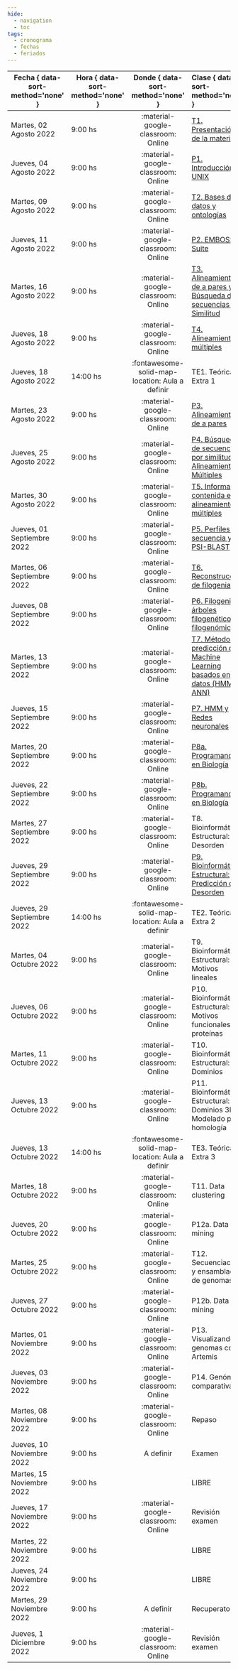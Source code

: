 ```yaml
---
hide: 
  - navigation
  - toc
tags:
  - cronograma
  - fechas
  - feriados
---
```



| Fecha  { data-sort-method='none' }     | Hora  { data-sort-method='none' }   | Donde  { data-sort-method='none' }                                 | Clase  { data-sort-method='none' }      | Tipo  { data-sort-method='none' }                              | Docente { data-sort-method='none' } | 
| ----------- | -------- | :-------------------------------------: | :----------- | :---------------------------------- | :------ |
| Martes, 02 Agosto 2022 | 9:00 hs |	:material-google-classroom: Online | [T1. Presentación de la materia](/2022_introduccion_bioinformatica/teoricas/1-Teorica-Uno/) | :fontawesome-solid-brain: Teórica |	F. Agüero |
| Jueves, 04 Agosto 2022 | 9:00 hs |	:material-google-classroom: Online | [P1. Introducción a UNIX](/2022_introduccion_bioinformatica/practicos/TP01_Linux/) | :fontawesome-solid-hammer: Práctica |	A. Ricci |
| Martes, 09 Agosto 2022 | 9:00 hs |	:material-google-classroom: Online | [T2. Bases de datos y ontologías](/2022_introduccion_bioinformatica/teoricas/2-Teorica-Dos/) | :fontawesome-solid-brain: Teórica |	F. Agüero |
| Jueves, 11 Agosto 2022 | 9:00 hs |	:material-google-classroom: Online | [P2. EMBOSS Suite](/2022_introduccion_bioinformatica/practicos/TP02_EMBOSS/) | :fontawesome-solid-hammer: Práctica |	A. Ricci |
| Martes, 16 Agosto 2022 | 9:00 hs |	:material-google-classroom: Online | [T3. Alineamientos de a pares y Búsqueda de secuencias por Similitud](/2022_introduccion_bioinformatica/teoricas/3-Teorica-Tres/) | :fontawesome-solid-brain: Teórica |	F. Agüero |
| Jueves, 18 Agosto 2022 | 9:00 hs |	:material-google-classroom: Online | [T4. Alineamientos múltiples](/2022_introduccion_bioinformatica/teoricas/4-Teorica-Cuatro/) | :fontawesome-solid-brain: Teórica |	F. Agüero |
| Jueves, 18 Agosto 2022 | 14:00 hs |	:fontawesome-solid-map-location: Aula a definir | TE1. Teórica Extra 1 | :fontawesome-solid-brain: Teórica |	F. Agüero |
| Martes, 23 Agosto 2022 | 9:00 hs |	:material-google-classroom: Online | [P3. Alineamientos de a pares](/2022_introduccion_bioinformatica/practicos/TP03_Alineamientos/) | :fontawesome-solid-hammer: Práctica |	H. García A |
| Jueves, 25 Agosto 2022 | 9:00 hs |	:material-google-classroom: Online | [P4. Búsqueda de secuencias por similitud y Alineamientos Múltiples](/2022_introduccion_bioinformatica/practicos/TP04_Busqueda_por_similitud/) | :fontawesome-solid-hammer: Práctica |	H. García A |
| Martes, 30 Agosto 2022 | 9:00 hs |	:material-google-classroom: Online | [T5. Información contenida en alineamientos múltiples](/2022_introduccion_bioinformatica/teoricas/5-Teorica-Cinco/) | :fontawesome-solid-brain: Teórica |	M. Nielsen |
| Jueves, 01 Septiembre 2022 | 9:00 hs |	:material-google-classroom: Online | [P5. Perfiles de secuencia y PSI-BLAST](/2022_introduccion_bioinformatica/practicos/TP05_PSI-BLAST/) | :fontawesome-solid-hammer: Práctica |	H. García A |
| Martes, 06 Septiembre 2022 | 9:00 hs |	:material-google-classroom: Online | [T6. Reconstrucción de filogenias](/2022_introduccion_bioinformatica/teoricas/6-Teorica-Seis/) | :fontawesome-solid-brain: Teórica |	F. Agüero |
| Jueves, 08 Septiembre 2022 | 9:00 hs |	:material-google-classroom: Online | [P6. Filogenias, árboles filogenéticos y filogenómica](/2022_introduccion_bioinformatica/practicos/TP06_Filogenia/) | :fontawesome-solid-hammer: Práctica |	J. Glavina |
| Martes, 13 Septiembre 2022 | 9:00 hs |	:material-google-classroom: Online | [T7. Métodos de predicción de Machine Learning basados en datos (HMM y ANN)](/2022_introduccion_bioinformatica/teoricas/7-Teorica-Siete/) | :fontawesome-solid-brain: Teórica |	M. Nielsen |
| Jueves, 15 Septiembre 2022 | 9:00 hs |	:material-google-classroom: Online | [P7. HMM y Redes neuronales](/2022_introduccion_bioinformatica/practicos/TP07_HMM_ANN/) | :fontawesome-solid-hammer: Práctica |	H. García A. |
| Martes, 20 Septiembre 2022 | 9:00 hs |	:material-google-classroom: Online | [P8a. Programando en Biología](/2022_introduccion_bioinformatica/practicos/TP08a_R/) | :fontawesome-solid-hammer: Práctica |	A. Ricci |
| Jueves, 22 Septiembre 2022 | 9:00 hs |	:material-google-classroom: Online | [P8b. Programando en Biología](/2022_introduccion_bioinformatica/practicos/TP08b_R/) | :fontawesome-solid-hammer: Práctica |	A. Ricci |
| Martes, 27 Septiembre 2022 | 9:00 hs |	:material-google-classroom: Online | T8. Bioinformática Estructural: Desorden | :fontawesome-solid-brain: Teórica |	L. Chemes |
| Jueves, 29 Septiembre 2022 | 9:00 hs |	:material-google-classroom: Online | [P9. Bioinformática Estructural: Predicción de Desorden](/2022_introduccion_bioinformatica/practicos/TP09_Desorden/) | :fontawesome-solid-hammer: Práctica |	J. Glavina |
| Jueves, 29 Septiembre 2022 | 14:00 hs | :fontawesome-solid-map-location: Aula a definir| TE2. Teórica Extra 2 | :fontawesome-solid-brain: Teórica | L. Chemes |
| Martes, 04 Octubre 2022 | 9:00 hs |	:material-google-classroom: Online | T9. Bioinformática Estructural: Motivos lineales | :fontawesome-solid-brain: Teórica |	L. Chemes |
| Jueves, 06 Octubre 2022 | 9:00 hs |	:material-google-classroom: Online | P10. Bioinformática Estructural: Motivos funcionales en proteínas | :fontawesome-solid-hammer: Práctica |	J. Glavina |
| Martes, 11 Octubre 2022 | 9:00 hs |	:material-google-classroom: Online | T10. Bioinformática Estructural: Dominios | :fontawesome-solid-brain: Teórica |	L. Chemes |
| Jueves, 13 Octubre 2022 | 9:00 hs |	:material-google-classroom: Online | P11. Bioinformática Estructural: Dominios 3D y Modelado por homología | :fontawesome-solid-hammer: Práctica |	J. Glavina |
| Jueves, 13 Octubre 2022 | 14:00 hs |	:fontawesome-solid-map-location: Aula a definir| TE3. Teórica Extra 3 | :fontawesome-solid-brain: Teórica |	J. Glavina |
| Martes, 18 Octubre 2022 | 9:00 hs |	:material-google-classroom: Online | T11. Data clustering | :fontawesome-solid-brain: Teórica |	F. Agüero |
| Jueves, 20 Octubre 2022 | 9:00 hs |	:material-google-classroom: Online | P12a. Data mining | :fontawesome-solid-hammer: Práctica |	A. Ricci |
| Martes, 25 Octubre 2022 | 9:00 hs |	:material-google-classroom: Online | T12. Secuenciación y ensamblado de genomas | :fontawesome-solid-brain: Teórica |	F. Agüero |
| Jueves, 27 Octubre 2022 | 9:00 hs |	:material-google-classroom: Online | P12b. Data mining | :fontawesome-solid-hammer: Práctica |	A. Ricci |
| Martes, 01 Noviembre 2022 | 9:00 hs |	:material-google-classroom: Online | P13. Visualizando genomas con Artemis | :fontawesome-solid-hammer: Práctica |	J. Glavina |
| Jueves, 03 Noviembre 2022 | 9:00 hs |	:material-google-classroom: Online | P14. Genómica comparativa | :fontawesome-solid-hammer: Práctica |	J. Glavina |
| Martes, 08 Noviembre 2022 | 9:00 hs |	:material-google-classroom: Online | Repaso | :fontawesome-solid-brain: Teórica |	F. Agüero<br>L. Chemes<br> M. Nielsen |
| Jueves, 10 Noviembre 2022 | 9:00 hs |	A definir | Examen | |	F. Agüero<br>L. Chemes<br> M. Nielsen |
| Martes, 15 Noviembre 2022 | 9:00 hs |	 | LIBRE | | |
| Jueves, 17 Noviembre 2022 | 9:00 hs |	:material-google-classroom: Online | Revisión examen | |	F. Agüero<br>L. Chemes<br> M. Nielsen |
| Martes, 22 Noviembre 2022 | 9:00 hs |	 | LIBRE | | |
| Jueves, 24 Noviembre 2022 | 9:00 hs |	 | LIBRE | | |
| Martes, 29 Noviembre 2022 | 9:00 hs |	A definir | Recuperatorio | |	F. Agüero<br>L. Chemes<br> M. Nielsen |
| Jueves, 1 Diciembre 2022 | 9:00 hs |	:material-google-classroom: Online | Revisión examen | |	F. Agüero<br>L. Chemes<br> M. Nielsen |
 <!-- 

| Fecha  { data-sort-method='none' }     | Hora  { data-sort-method='none' }   | Donde  { data-sort-method='none' }                                 | Clase  { data-sort-method='none' }      | Tipo  { data-sort-method='none' }                              | Docente { data-sort-method='none' } | 
|:-------:|:-------------:|:---------:|:------------:|:----------:|:--------------|
|05/08/2021 |  9 - 13hs| :material-google-classroom: Zoom | Teórica 1 | [T1. Presentación de la materia](/introduccion-bioinformatica/teoricas/teorica1/) | F. Agüero |
|           | 14 - 18hs|  :material-google-classroom: Zoom | Práctico 1| [TP N°1. Introducción a UNIX](/introduccion-bioinformatica/TPs/Unix/)	| L. Bracco |
|12/08/2021 |  9 - 13hs|  :material-google-classroom: Zoom | Teórica |	[T2. Bases de datos. Ontologías.](/introduccion-bioinformatica/teoricas/teorica2/)	| F. Agüero |
|           | 14 - 18hs|  :material-google-classroom: Zoom | Práctico| [TP N°2. EMBOSS Suite](/introduccion-bioinformatica/TPs/EMBOSS/) | L. Bracco |
|19/08/2021 |  9 - 13hs|  :material-google-classroom: Zoom | Teórica |	[T3. Alineamientos de a pares y Búsqueda de secuencias por Similitud](/introduccion-bioinformatica/teoricas/teorica3/) |	F. Agüero |
|           | 14 - 18hs|  :material-google-classroom: Zoom | Teórica |	[T4. Alineamientos múltiples](/introduccion-bioinformatica/teoricas/teorica4/)	| F. Agüero |
|26/08/2021 |  9 - 13hs|  :material-google-classroom: Zoom | Práctico |	[TP N°3. Alineamientos de secuencias de a pares](/introduccion-bioinformatica/TPs/alineamiento_pares/) | H. García A. |
|           | 14 - 18hs|  :material-google-classroom: Zoom | Práctico |	[TP N°4. Búsqueda de secuencias por similitud y Alineamientos Múltiples](/introduccion-bioinformatica/TPs/busqueda_secuencias/) | H. García A. |
|02/09/2021 |  9 - 13hs|  :material-google-classroom: Zoom | Teórica |	[T5. Información contenida en alineamientos múltiples](/introduccion-bioinformatica/teoricas/teorica5/) |	M. Nielsen |
|           | 14 - 18hs|  :material-google-classroom: Zoom | Práctico |	[TP N°5. Perfiles de secuencia y PSI-BLAST](/introduccion-bioinformatica/TPs/PSI-BLAST/) |	H. García A |
|09/09/2021 |  9 - 13hs|  :material-google-classroom: Zoom | Teórica | [T6. Reconstrucción de filogenias](/introduccion-bioinformatica/teoricas/teorica6/)	| F. Agüero |
|           | 14 - 18hs|  :material-google-classroom: Zoom | Práctico |	[TP N°6. Filogenias, árboles filogenéticos y filogenómica](/introduccion-bioinformatica/TPs/Filogenia/) |	J. Glavina |
|16/09/2021 |  9 - 13hs|  :material-google-classroom: Zoom | Teórica |	[T7. Métodos de predicción de Machine Learning basados en datos (HMM y ANN)](/introduccion-bioinformatica/teoricas/teorica7/)	 | M. Nielsen |
|           | 14 - 18hs|  :material-google-classroom: Zoom | Práctico |	[TP N°7. HMM y Redes neuronales](/introduccion-bioinformatica/TPs/HMM-ANN/)	| H. García A. | 
|23/09/2021 |  9 - 13hs|  :material-google-classroom: Zoom | Práctico |	[TP N°8. Programando en Biología](/introduccion-bioinformatica/TPs/IntroR/)	| L. Bracco |
|           | 14 - 18hs|  :material-google-classroom: Zoom | Práctico |	[TP N°8. Programando en Biología](/introduccion-bioinformatica/TPs/IntroR/)	| L. Bracco |
|30/09/2021 |  9 - 13hs|  :material-google-classroom: Zoom | Teórica |	[T8. Bioinformática Estructural: Desorden](/introduccion-bioinformatica/teoricas/teorica8/) |	L. Chemes |
|           | 14 - 18hs|  :material-google-classroom: Zoom | Práctico |	[TP N°9. Predicción de Desorden](/introduccion-bioinformatica/TPs/Regiones-flexibles/)	| J. Glavina |
|07/10/2021 |  9 - 13hs |  :material-google-classroom: Zoom | Teórica |	[T9. Bioinformática Estructural:  Motivos lineales](/introduccion-bioinformatica/teoricas/teorica9/) |	L. Chemes |
|           | 14 - 18hs|  :material-google-classroom: Zoom | Práctico |	[TP N°10. Motivos Lineales en proteínas](/introduccion-bioinformatica/TPs/Motivos_Lineales/) |	J. Glavina |
|14/10/2021 |  9 - 13hs|  :material-google-classroom: Zoom | Teórica |	[T10. Bioinformática Estructural: Dominios](/introduccion-bioinformatica/teoricas/teorica10/) |	L. Chemes |
|           | 14 - 18hs|  :material-google-classroom: Zoom | Práctico | [TP N°11. Dominios Proteicos](/introduccion-bioinformatica/TPs/Modelado_Por_Homologia) |	J. Glavina |
|21/10/2021 |  9 - 13hs|  :material-google-classroom: Zoom | Teórica |	[T11. Data clustering](/introduccion-bioinformatica/teoricas/teorica11/)	| F. Agüero |
|           | 14 - 18hs|  :material-google-classroom: Zoom | Práctico |	[TP N°12. Data Mining](/introduccion-bioinformatica/TPs/DataMining/)	| L. Bracco |
|28/10/2021 |  9 - 13hs|  :material-google-classroom: Zoom | Teórica | [T12. Secuenciación y ensamblado de genomas](/introduccion-bioinformatica/teoricas/teorica12/) |	F. Agüero |
|           | 14 - 18hs|  :material-google-classroom: Zoom | Práctico |	[TP N°12. Data mining](/introduccion-bioinformatica/TPs/DataMining/)    | L. Bracco |
|04/11/2021 |  9 - 13hs|          | LIBRE                            |           |
|           | 14 - 18hs|  :material-google-classroom: Zoom | Práctico |	[TP N°13. Mapeo de secuencias](/introduccion-bioinformatica/TPs/Short-Read-Mapping/) |	I. Carri |
|11/11/2021 |  9 - 13hs|          |	REPASO	                         |F. Agüero, L. Chemes , M. Nielsen |
|           | 14 - 18hs|  :material-google-classroom: Zoom | Práctico |	[TP N°14. Genómica comparativa](/introduccion-bioinformatica/TPs/Genomica-Comparativa/) |	I. Carri |
|18/11/2021 |  9 - 13hs|         | | LIBRE ||	
|       	| 14 - 18hs|         | |	EXAMEN	                         |F. Agüero, L. Chemes , M. Nielsen |
|25/11/2021 |  9 - 13hs|        |  | LIBRE                            |           |
|           | 14 - 18hs|         | |	REVISION EXAMEN                  |F. Agüero, L. Chemes , M. Nielsen |
|02/12/2021 |  9 - 13hs|         | | LIBRE                            |           |
|           | 14 - 18hs|         | |	EXAMEN RECUPERATORIO             |F. Agüero, L. Chemes , M. Nielsen |
|09/12/2021 |  9 - 13hs|         | | LIBRE                            |           |
|           | 14 - 18hs|         | |	REVISION EXAMEN                  |F. Agüero , L. Chemes , M. Nielsen |

-->